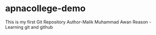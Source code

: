 # apnacollege-demo
This is my first Git Repository
Author-Malik Muhammad Awan
Reason - Learning git and github
